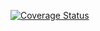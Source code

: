 [![Coverage Status](https://coveralls.io/repos/github/mockdeep/todo-sync/badge.svg?branch=master)](https://coveralls.io/github/mockdeep/todo-sync?branch=master)
